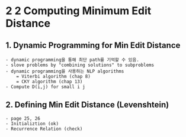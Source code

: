 # 2 2 Computing Minimum Edit Distance
## 1. Dynamic Programming for Min Edit Distance
	- dynamic programming을 통해 최단 path를 기억할 수 있음.
	- slove problems by "combining solutions" to subproblems
	- dynamic programming을 사용하는 NLP algorithms
		= Viterbi algorithm (chap 8)
		= CKY algorithm (chap 13)
	- Compute D(i,j) for small i j
## 2. Defining Min Edit Distance (Levenshtein)
	- page 25, 26
	- Initializtion (ok)
	- Recurrence Relation (check)
